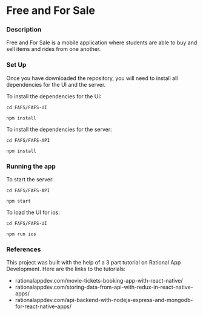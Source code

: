 # Free and For Sale

### Description 
Free and For Sale is a mobile application where students are able to buy and sell items and rides from one another. 
### Set Up

Once you have downloaded the repository, you will need to install all dependencies for the UI and the server. 

To install the dependencies for the UI:

`cd FAFS/FAFS-UI` 

`npm install`

To install the dependencies for the server:

`cd FAFS/FAFS-API`

`npm install`

### Running the app

To start the server:

`cd FAFS/FAFS-API`

`npm start`

To load the UI for ios:

`cd FAFS/FAFS-UI`

`npm run ios`


### References

  This project was built with the help of a 3 part tutorial on Rational App Development. Here are the links to the tutorials: 
  - rationalappdev.com/movie-tickets-booking-app-with-react-native/
  - rationalappdev.com/storing-data-from-api-with-redux-in-react-native-apps/
  - rationalappdev.com/api-backend-with-nodejs-express-and-mongodb-for-react-native-apps/
